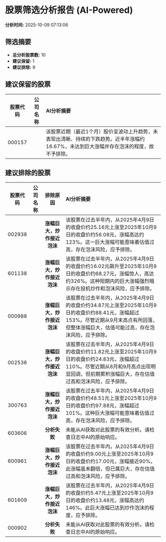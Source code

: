 # 股票筛选分析报告 (AI-Powered)

**分析时间:** 2025-10-09 07:13:06

## 筛选摘要

- **总分析股票数:** 10
- **建议保留:** 1
- **建议排除:** 9

## 建议保留的股票

| 股票代码 | 公司名称 | AI分析摘要 |
|:---:|:---:|:---|
| 000157 |  | 该股票近期（最近1个月）股价呈波动上升趋势，未表现出清晰、持续的下跌趋势。近半年涨幅约16.67%，未达到巨大涨幅并存在泡沫的程度，故不予排除。 |

## 建议排除的股票

| 股票代码 | 公司名称 | 排除原因 | AI分析摘要 |
|:---:|:---:|:---:|:---|
| 002938 |  | **涨幅巨大，炒作接近泡沫** | 该股票在过去半年内，从2025年4月9日的收盘价约25.16元上涨至2025年10月9日的收盘价约56.08元，涨幅高达约123%。这一巨大涨幅可能意味着估值过高，存在泡沫风险，应予排除。 |
| 601138 |  | **涨幅巨大，炒作接近泡沫** | 该股票在过去半年内，从2025年4月9日的收盘价约16.02元飙升至2025年10月9日的收盘价约68.27元，涨幅惊人，高达约326%。这种短期内的巨大涨幅强烈暗示存在投机炒作和泡沫风险，应予排除。 |
| 000988 |  | **涨幅巨大，炒作接近泡沫** | 该股票在过去半年内，从2025年4月9日的收盘价约34.87元上涨至2025年10月9日的收盘价约88.41元，涨幅超过153%。尽管近期从9月末高点有所回落，但整体涨幅巨大，估值可能过高，存在泡沫风险，应予排除。 |
| 002536 |  | **涨幅巨大，炒作接近泡沫** | 该股票在过去半年内，从2025年4月9日的收盘价约11.82元上涨至2025年10月9日的收盘价约24.83元，涨幅超过110%。尽管近期从8月和9月高点出现明显回调，但前期累积涨幅巨大，存在估值过高和泡沫风险，应予排除。 |
| 300763 |  | **涨幅巨大，炒作接近泡沫** | 该股票在过去半年内，从2025年4月9日的收盘价约48.51元上涨至2025年10月9日的收盘价约97.88元，涨幅超过101%。这种巨大涨幅可能意味着估值过高，存在泡沫风险，应予排除。 |
| 603606 |  | **分析失败** | 未能从AI获取对此股票的有效分析。请检查日志中AI的原始响应。 |
| 600961 |  | **涨幅巨大，炒作接近泡沫** | 该股票在过去半年内，从2025年4月9日的收盘价约9.00元上涨至2025年10月9日的收盘价约17.00元，涨幅接近90%。此涨幅虽未翻倍，但已属巨大，存在估值过高和泡沫风险，应予排除。 |
| 601609 |  | **涨幅巨大，炒作接近泡沫** | 该股票在过去半年内，从2025年4月9日的收盘价约5.47元上涨至2025年10月9日的收盘价约13.48元，涨幅高达约146%。此巨大涨幅已达到炒作泡沫的程度，应予排除。 |
| 000902 |  | **分析失败** | 未能从AI获取对此股票的有效分析。请检查日志中AI的原始响应。 |
